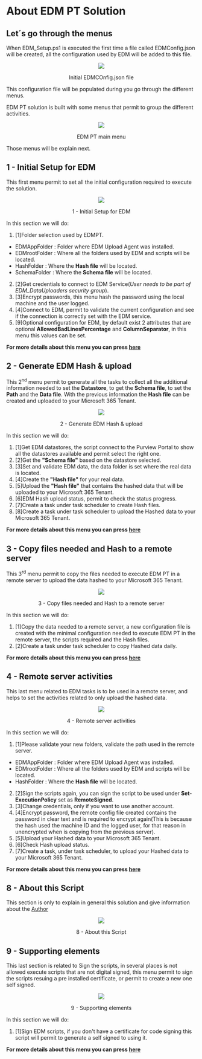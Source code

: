 # About EDM PT Solution
## Let´s go through the menus

When EDM_Setup.ps1 is executed the first time a file called EDMConfig.json will be created, all the configuration used by EDM will be added to this file.

<p align="center">
<img src="https://github.com/ProfKaz/EDM-Post-Tasks/assets/44684110/73902c38-4bb4-4713-af47-8e19746891c9"></p>
<p align="center">Initial EDMCOnfig.json file</p>

This configuration file will be populated during you go through the different menus.

EDM PT solution is built with some menus that permit to group the different activities.

<p align="center">
<img src="https://github.com/ProfKaz/EDM-Post-Tasks/assets/44684110/53c2ca9b-35cc-4972-b84c-bda1578327a3"></p>
<p align="center">EDM PT main menu</p>

Those menus will be explain next.

## 1 - Initial Setup for EDM

This first menu permit to set all the initial configuration required to execute the solution.

<p align="center">
<img src="https://github.com/ProfKaz/EDM-Post-Tasks/assets/44684110/ba857e59-e482-46c5-bf57-7c33e85e141c"></p>
<p align="center">1 - Initial Setup for EDM</p>

In this section we will do:
1. [1]Folder selection used by EDMPT.
  * EDMAppFolder : Folder where EDM Upload Agent was installed.
  * EDMrootFolder : Where all the folders used by EDM and scripts will be located.
  * HashFolder : Where the **Hash file** will be located.
  * SchemaFolder : Where the **Schema file** will be located.
2. [2]Get credentials to connect to EDM Service(_User needs to be part of EDM_DataUploaders security group_).
3. [3]Encrypt passwords, this menu hash the password using the local machine and the user logged.
4. [4]Connect to EDM, permit to validate the current configuration and see if the connection is correctly set with the EDM service.
5. [9]Optional configuration for EDM, by default exist 2 attributes that are optional **AllowedBadLinesPercentage** and **ColumnSeparator**, in this menu this values can be set.

**__For more details about this menu you can press [here](Details/EDMPT-Menu1.md)__**

## 2 - Generate EDM Hash & upload

This 2<sup>nd</sup> menu permit to generate all the tasks to collect all the additional information needed to set the **Datastore**, to get the **Schema file**, to set the **Path** and the **Data file**. With the previous information the **Hash file** can be created and uploaded to your Microsoft 365 Tenant.

<p align="center">
<img src="https://github.com/ProfKaz/EDM-Post-Tasks/assets/44684110/df3f91da-0a3c-467a-bf83-c0a225b9cdaa"></p>
<p align="center">2 - Generate EDM Hash & upload</p>

In this section we will do:
1. [1]Get EDM datastores, the script connect to the Purview Portal to show all the datastores available and permit select the right one.
2. [2]Get the **"Schema file"** based on the datastore selected.
3. [3]Set and validate EDM data, the data folder is set where the real data is located.
4. [4]Create the **"Hash file"** for your real data.
5. [5]Upload the **"Hash file"** that contains the hashed data that will be uploaded to your Microsoft 365 Tenant.
6. [6]EDM Hash upload status, permit to check the status progress.
7. [7]Create a task under task scheduler to create Hash files.
8. [8]Create a task under task scheduler to upload the Hashed data to your Microsoft 365 Tenant.

**__For more details about this menu you can press [here](Details/EDMPT-Menu2.md)__**

## 3 - Copy files needed and Hash to a remote server

This 3<sup>rd</sup> menu permit to copy the files needed to execute EDM PT in a remote server to upload the data hashed to your Microsoft 365 Tenant.

<p align="center">
<img src="https://github.com/ProfKaz/EDM-Post-Tasks/assets/44684110/2d624338-35b4-4fbb-a456-b985fbf47281"></p>
<p align="center">3 - Copy files needed and Hash to a remote server</p>

In this section we will do:
1. [1]Copy the data needed to a remote server, a new configuration file is created with the minimal configuration needed to execute EDM PT in the remote server, the scripts required and the Hash files.
2. [2]Create a task under task scheduler to copy Hashed data daily.

**__For more details about this menu you can press [here](Details/EDMPT-Menu3.md)__**

## 4 - Remote server activities

This last menu related to EDM tasks is to be used in a remote server, and helps to set the activities related to only upload the hashed data.

<p align="center">
<img src="https://github.com/ProfKaz/EDM-Post-Tasks/assets/44684110/05560a22-3f32-4e71-995f-a27d02e10172"></p>
<p align="center">4 - Remote server activities</p>

In this section we will do:
1. [1]Please validate your new folders, validate the path used in the remote server.
  * EDMAppFolder : Folder where EDM Upload Agent was installed.
  * EDMrootFolder : Where all the folders used by EDM and scripts will be located.
  * HashFolder : Where the **Hash file** will be located.
2. [2]Sign the scripts again, you can sign the script to be used under **Set-ExecutionPolicy** set as **RemoteSigned**.
3. [3]Change credentials, only if you want to use another account.
4. [4]Encrypt password, the remote config file created contains the password in clear text and is required to encrypt again(This is because the hash used the machine ID and the logged user, for that reason in unencrypted when is copying from the previous server).
5. [5]Upload your Hashed data to your Microsoft 365 Tenant.
6. [6]Check Hash upload status.
7. [7]Create a task, under task scheduler, to upload your Hashed data to your Microsoft 365 Tenant.

**__For more details about this menu you can press [here](Details/EDMPT-Menu4.md)__**

## 8 - About this Script

This section is only to explain in general this solution and give information about the [Author](https://www.linkedin.com/in/profesorkaz/)

<p align="center">
<img src="https://github.com/ProfKaz/EDM-Post-Tasks/assets/44684110/06881595-a86f-4b19-b3a7-28efdced3429"></p>
<p align="center">8 - About this Script</p>

## 9 - Supporting elements

This last section is related to Sign the scripts, in several places is not allowed execute scripts that are not digital signed, this menu permit to sign the scripts resuing a pre installed certificate, or permit to create a new one self signed.

<p align="center">
<img src="https://github.com/ProfKaz/EDM-Post-Tasks/assets/44684110/d61ae9d1-d98a-4752-8970-8bf48998b22b"></p>
<p align="center">9 - Supporting elements</p>

In this section we will do:
1. [1]Sign EDM scripts, if you don't have a certificate for code signing this script will permit to generate a self signed to using it.

**__For more details about this menu you can press [here](Details/EDMPT-Menu9.md)__**

